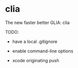 clia
====

The new faster better GLIA: clia


TODO:


* have a local .gitignore
* enable command-line options

* xcode originating push